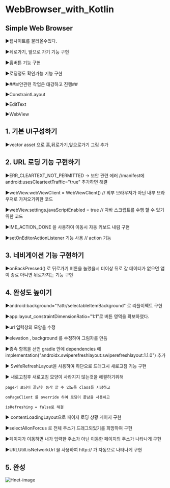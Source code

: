 # WebBrowser_with_Kotlin

## Simple Web Browser 

▶웹사이트를 불러올수있다.

▶뒤로가기, 앞으로 가기 기능 구현

▶홈버튼 기능 구현

▶로딩정도 확인가능 기능 구현

▶##보안관련 작업은 대강하고 진행##


▶ConstraintLayout

▶EditText

▶WebView

## 1. 기본 UI구성하기

▶vector asset 으로 홈,뒤로가기,앞으로가기 그림 추가

## 2. URL 로딩 기능 구현하기

▶ERR_CLEARTEXT_NOT_PERMITTED 
	-> 보안 관련 에러 //manifest에 android:usesCleartextTraffic="true" 추가하면 해결 

▶webView.webViewClient = WebViewClient() // 외부 브라우저가 아닌 내부 브라우저로 가져오기위한 코드

▶webView.settings.javaScriptEnabled = true // 자바 스크립트를 수행 할 수 있기 위한 코드

▶IME_ACTION_DONE 을 사용하여 이동시 자동 키보드 내림 구현

▶setOnEditorActionListener 기능 사용 // action 기능 

## 3. 네비게이션 기능 구현하기

▶onBackPressed() 로 뒤로가기 버튼을 눌렀을시 더이상 뒤로 갈 데이터가 없으면 앱이 종료 아니면 뒤로가지는 기능 구현

## 4. 완성도 높이기

▶android:background="?attr/selectableItemBackground" 로 리플이펙트 구현

▶app:layout_constraintDimensionRatio="1:1"로 버튼 영역을 확보하였다.

▶url 입력창의 모양을 수정

▶elevation , background 를 수정하여 그림자를 만듬

▶종속 항목을 선언 gradle 안에 dependencies 에
   implementation("androidx.swiperefreshlayout:swiperefreshlayout:1.1.0")
   추가

▶ SwifeRefreshLayout을 사용하여 하단으로 드래그시 새로고침 기능 구현

▶ 새로고침후 새로고침 모양이 사라지지 않는것을 해결하기위해 
    
    page가 로딩이 끝난후 동작 할 수 있도록 class를 지정하고 
    
    onPageClient 를 override 하여 로딩이 끝남을 사용하고 
    
    isRefreshing = false로 해결

▶ contentLoadingLayout으로 페이지 로딩 상황 게이지 구현

▶selectAllonForcus 로 전체 주소가 드래그되있기를 희망하여 구현

▶페이지가 이동하면 내가 입력한 주소가 아닌 이동한 페이지의 주소가 나타나게 구현

▶URLUtill.isNetworkUrl 을 사용하여 http:// 가 자동으로 나타나게 구현

## 5. 완성

![Hnet-image](https://user-images.githubusercontent.com/72656002/153126985-63524dc5-8e7f-4211-9c7b-6c11f294a064.gif)



